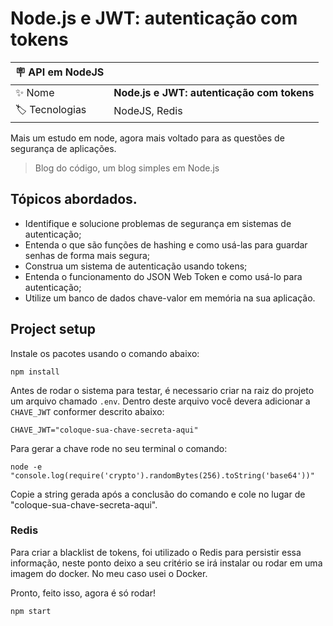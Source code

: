# Node.js e JWT: autenticação com tokens

| :placard: API em NodeJS |     |
| -------------  | --- |
| :sparkles: Nome        | **Node.js e JWT: autenticação com tokens**
| :label: Tecnologias | NodeJS, Redis

Mais um estudo em node, agora mais voltado para as questões de segurança de aplicações.
> Blog do código, um blog simples em Node.js

## Tópicos abordados.

- Identifique e solucione problemas de segurança em sistemas de autenticação;
- Entenda o que são funções de hashing e como usá-las para guardar senhas de forma mais segura;
- Construa um sistema de autenticação usando tokens;
- Entenda o funcionamento do JSON Web Token e como usá-lo para autenticação;
- Utilize um banco de dados chave-valor em memória na sua aplicação.

## Project setup

Instale os pacotes usando o comando abaixo:
```
npm install
```

Antes de rodar o sistema para testar, é necessario criar na raiz do projeto um arquivo chamado `.env`.
Dentro deste arquivo você devera adicionar a `CHAVE_JWT` conformer descrito abaixo:

```
CHAVE_JWT="coloque-sua-chave-secreta-aqui"
```

Para gerar a chave rode no seu terminal o comando:

```
node -e "console.log(require('crypto').randomBytes(256).toString('base64'))"
```

Copie a string gerada após a conclusão do comando e cole no lugar de "coloque-sua-chave-secreta-aqui".

### Redis

Para criar a blacklist de tokens, foi utilizado o Redis para persistir essa informação, neste ponto deixo a seu critério se irá instalar ou rodar em uma imagem do docker.
No meu caso usei o Docker.

Pronto, feito isso, agora é só rodar!
```
npm start
```
